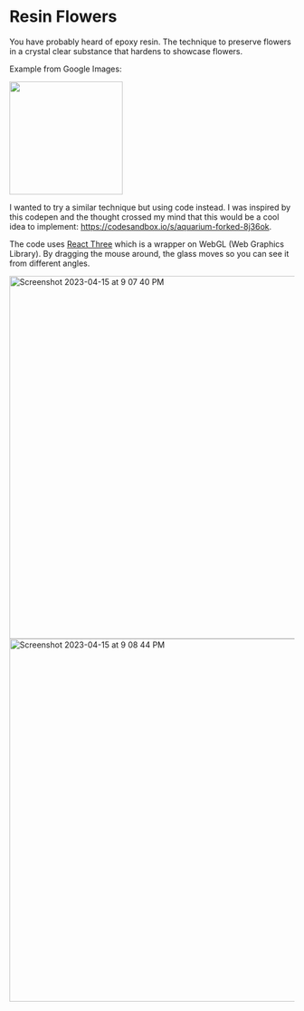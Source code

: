 # Resin Flowers


You have probably heard of epoxy resin.  The technique to preserve flowers in a crystal clear substance that hardens to showcase flowers.

Example from Google Images: 

<img width=200 height=200 src="https://user-images.githubusercontent.com/12941691/232260388-cd74a261-cb8f-4e1f-9028-3c0659c36b28.png"/>



I wanted to try a similar technique but using code instead.  I was inspired by this codepen and the thought crossed my mind that this would be a cool idea to implement: https://codesandbox.io/s/aquarium-forked-8j36ok.

The code uses [React Three](https://docs.pmnd.rs/) which is a wrapper on WebGL (Web Graphics Library).  By dragging the mouse around, the glass moves so you can see it from different angles.

<img width="642" alt="Screenshot 2023-04-15 at 9 07 40 PM" src="https://user-images.githubusercontent.com/12941691/232260710-111f8bc5-ab11-4157-b86b-9f4692eb8752.png">
<img width="642" alt="Screenshot 2023-04-15 at 9 08 44 PM" src="https://user-images.githubusercontent.com/12941691/232260778-add278a4-159d-466a-9961-c7fc421afe0a.png">
